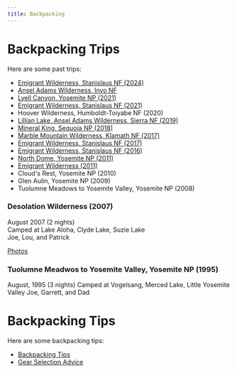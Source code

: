 ```yaml
---
title: Backpacking
---
```


# Backpacking Trips

Here are some past trips:

- [Emigrant Wilderness, Stanislaus NF (2024)](https://www.icloud.com/sharedalbum/#B2dG0ehgLGJ9vq4)
- [Ansel Adams Wilderness, Inyo NF](https://www.icloud.com/sharedalbum/#B2dGIcgc2GO1Nh6)
- [Lyell Canyon, Yosemite NP (2021)](https://www.icloud.com/sharedalbum/#B2dGJDfWGG0Vhj7)
- [Emigrant Wilderness, Stanislaus NF (2021)](https://www.icloud.com/sharedalbum/#B2d5aDWbrMlwaZ)
- Hoover Wilderness, Humboldt-Toiyabe NF (2020)
- [Lillian Lake, Ansel Adams Wilderness, Sierra NF (2019)](https://www.icloud.com/sharedalbum/#B2dJRveFpJOYfBF)
- [Mineral King, Sequoia NP (2018)](https://www.icloud.com/sharedalbum/#B2dGdPblXG2Ex5T)
- [Marble Mountain Wilderness, Klamath NF (2017)](https://www.icloud.com/sharedalbum/#B2d5CmvASx4qMT)
- [Emigrant Wilderness, Stanislaus NF (2017)](https://www.icloud.com/sharedalbum/#B2d5NI45M298sk)
- [Emigrant Wilderness, Stanislaus NF (2016)](https://www.icloud.com/sharedalbum/#B2d52plgjNzKRG)
- [North Dome, Yosemite NP (2011)](https://www.icloud.com/sharedalbum/#B2d5M7GFPacFVN)
- [Emigrant Wilderness (2011)](https://www.icloud.com/sharedalbum/#B2dGQOeMmGAEYP2)
- Cloud's Rest, Yosemite NP (2010)
- Glen Aulin, Yosemite NP (2009)
- Tuolumne Meadows to Yosemite Valley, Yosemite NP (2008)

### Desolation Wilderness (2007)

August 2007 (2 nights)  
Camped at Lake Aloha, Clyde Lake, Suzie Lake  
Joe, Lou, and Patrick

[Photos](https://www.icloud.com/sharedalbum/#B2dGdIshaGiskGQ)

### Tuolumne Meadwos to Yosemite Valley, Yosemite NP (1995)

August, 1995 (3 nights)
Camped at Vogelsang, Merced Lake, Little Yosemite Valley 
Joe, Garrett, and Dad

# Backpacking Tips

Here are some backpacking tips:

- [Backpacking Tips](tips.md)
- [Gear Selection Advice](gear-advice.md)

